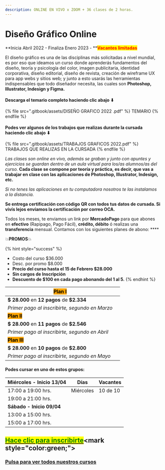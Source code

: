 ```yaml
---
description: ONLINE EN VIVO x ZOOM + 36 clases de 2 horas.
---
```


# Diseño Gráfico Online

**Inicia Abril 2022 - Finaliza Enero 2023 - **<mark style="color:red;">**Vacantes limitadas**</mark>

El diseño gráfico es una de las disciplinas más solicitadas a nivel mundial, es por eso que ideamos un curso donde aprenderás fundamentos del diseño, teoría y psicología del color, imagen publicitaria, identidad corporativa, diseño editorial, diseño de revista, creación de wireframe UX para app webs y sitios web; y junto a esto usarás las herramientas indispensables que todo diseñador necesita, las cuales son **Photoshop, Illustrator, Indesign y Figma.**

#### Descarga el temario completo haciendo clic abajo ⬇

{% file src=".gitbook/assets/DISEÑO GRAFICO 2022 .pdf" %}
TEMARIO
{% endfile %}

#### Podes ver algunos de los trabajos que realizas durante la cursada haciendo clic abajo ⬇&#x20;

{% file src=".gitbook/assets/TRABAJOS GRAFICOS 2022.pdf" %}
TRABAJOS QUE REALIZAS EN LA CURSADA
{% endfile %}

_Las clases son online en vivo, además se graban y  junto con apuntes y ejercicios se guardan dentro de un aula virtual para los/as alumnos/as del curso._ **Cada clase se compone por teoría y práctica, es decir, que vas a trabajar en clase con las aplicaciones de Photoshop, Illustrator, Indesign, etc.**&#x20;

_Si no tenes las aplicaciones en tu computadora nosotros te las instalamos a la distancia._

**Se entrega certificación con código QR con todos tus datos de cursada. Si vivís lejos enviamos la certificación por correo OCA.**&#x20;

Todos los meses, te enviamos un link por **MercadoPago** para que abones en **efectivo** (Rapipago, Pago Fácil), **crédito, débito** ó realizas una **transferencia** mensual. Contamos con los siguientes planes de abono: ****&#x20;

💥**PROMOS**💥&#x20;

{% hint style="success" %}
* Costo del curso $36.000
* Desc. por promo $8.000
* **Precio del curso hasta el 15 de Febrero  $28.000**
* **Sin cargos de Inscripción**
* **Descuento de $100 en cada pago abonando del 1 al 5.**&#x20;
{% endhint %}

| <mark style="background-color:orange;">**Plan I**</mark>   |   |
| ---------------------------------------------------------- | - |
| **$ 28.000** en **12 pagos** de **$2.334**                 |   |
| _Primer pago al inscribirte, segundo en Marzo_             |   |
| <mark style="background-color:orange;">**Plan II**</mark>  |   |
| **$ 28.000** en **11 pagos** de **$2.546**                 |   |
| _Primer pago al inscribirte, segundo en Abril_             |   |
| <mark style="background-color:orange;">**Plan III**</mark> |   |
| **$ 28.000** en **10 pagos** de **$2.800**                 |   |
| _Primer pago al inscribirte, segundo en Mayo_              |   |

#### Podes cursar en uno de estos grupos:

| **Miércoles - Inicio 13/04** | Días      | Vacantes |
| ---------------------------- | --------- | -------- |
| 17:00 a 19:00 hrs.           | Miércoles | 10 de 10 |
| 19:00 a 21:00 hrs.           |           |          |
| **Sábado - Inicio 09/04**    |           |          |
| 13:00 a 15:00 hrs.           |           |          |
| 15:00 a 17:00 hrs.           |           |          |

## <mark style="color:green;"></mark>[<mark style="color:green;">Hace clic para inscribirte</mark>](https://wa.me/+5491164622877?text=Hola,%20le%C3%AD%20toda%20la%20info%20del%20curso%20de%20Dise%C3%B1o%20Gr%C3%A1fico%20Online%20y%20quiero%20inscribirme.)<mark style="color:green;"></mark>

### ****[**Pulsa para ver todos nuestros cursos**](./)****

####

####

